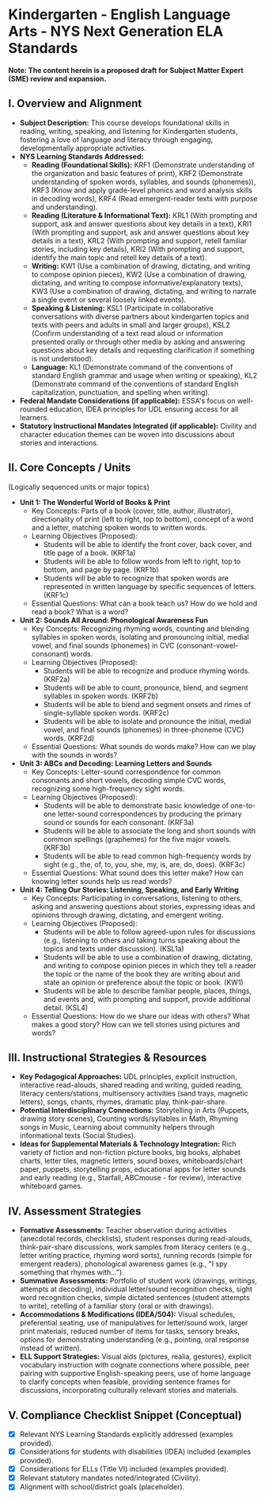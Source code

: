 # Kindergarten - English Language Arts - NYS Next Generation ELA Standards
**Note: The content herein is a proposed draft for Subject Matter Expert (SME) review and expansion.**

## I. Overview and Alignment
*   **Subject Description:** This course develops foundational skills in reading, writing, speaking, and listening for Kindergarten students, fostering a love of language and literacy through engaging, developmentally appropriate activities.
*   **NYS Learning Standards Addressed:**
    *   **Reading (Foundational Skills):** KRF1 (Demonstrate understanding of the organization and basic features of print), KRF2 (Demonstrate understanding of spoken words, syllables, and sounds (phonemes)), KRF3 (Know and apply grade-level phonics and word analysis skills in decoding words), KRF4 (Read emergent-reader texts with purpose and understanding).
    *   **Reading (Literature & Informational Text):** KRL1 (With prompting and support, ask and answer questions about key details in a text), KRI1 (With prompting and support, ask and answer questions about key details in a text), KRL2 (With prompting and support, retell familiar stories, including key details), KRI2 (With prompting and support, identify the main topic and retell key details of a text).
    *   **Writing:** KW1 (Use a combination of drawing, dictating, and writing to compose opinion pieces), KW2 (Use a combination of drawing, dictating, and writing to compose informative/explanatory texts), KW3 (Use a combination of drawing, dictating, and writing to narrate a single event or several loosely linked events).
    *   **Speaking & Listening:** KSL1 (Participate in collaborative conversations with diverse partners about kindergarten topics and texts with peers and adults in small and larger groups), KSL2 (Confirm understanding of a text read aloud or information presented orally or through other media by asking and answering questions about key details and requesting clarification if something is not understood).
    *   **Language:** KL1 (Demonstrate command of the conventions of standard English grammar and usage when writing or speaking), KL2 (Demonstrate command of the conventions of standard English capitalization, punctuation, and spelling when writing).
*   **Federal Mandate Considerations (if applicable):** ESSA's focus on well-rounded education, IDEA principles for UDL ensuring access for all learners.
*   **Statutory Instructional Mandates Integrated (if applicable):** Civility and character education themes can be woven into discussions about stories and interactions.

## II. Core Concepts / Units
(Logically sequenced units or major topics)
*   **Unit 1: The Wonderful World of Books & Print**
    *   Key Concepts: Parts of a book (cover, title, author, illustrator), directionality of print (left to right, top to bottom), concept of a word and a letter, matching spoken words to written words.
    *   Learning Objectives (Proposed):
        *   Students will be able to identify the front cover, back cover, and title page of a book. (KRF1a)
        *   Students will be able to follow words from left to right, top to bottom, and page by page. (KRF1b)
        *   Students will be able to recognize that spoken words are represented in written language by specific sequences of letters. (KRF1c)
    *   Essential Questions: What can a book teach us? How do we hold and read a book? What is a word?
*   **Unit 2: Sounds All Around: Phonological Awareness Fun**
    *   Key Concepts: Recognizing rhyming words, counting and blending syllables in spoken words, isolating and pronouncing initial, medial vowel, and final sounds (phonemes) in CVC (consonant-vowel-consonant) words.
    *   Learning Objectives (Proposed):
        *   Students will be able to recognize and produce rhyming words. (KRF2a)
        *   Students will be able to count, pronounce, blend, and segment syllables in spoken words. (KRF2b)
        *   Students will be able to blend and segment onsets and rimes of single-syllable spoken words. (KRF2c)
        *   Students will be able to isolate and pronounce the initial, medial vowel, and final sounds (phonemes) in three-phoneme (CVC) words. (KRF2d)
    *   Essential Questions: What sounds do words make? How can we play with the sounds in words?
*   **Unit 3: ABCs and Decoding: Learning Letters and Sounds**
    *   Key Concepts: Letter-sound correspondence for common consonants and short vowels, decoding simple CVC words, recognizing some high-frequency sight words.
    *   Learning Objectives (Proposed):
        *   Students will be able to demonstrate basic knowledge of one-to-one letter-sound correspondences by producing the primary sound or sounds for each consonant. (KRF3a)
        *   Students will be able to associate the long and short sounds with common spellings (graphemes) for the five major vowels. (KRF3b)
        *   Students will be able to read common high-frequency words by sight (e.g., the, of, to, you, she, my, is, are, do, does). (KRF3c)
    *   Essential Questions: What sound does this letter make? How can knowing letter sounds help us read words?
*   **Unit 4: Telling Our Stories: Listening, Speaking, and Early Writing**
    *   Key Concepts: Participating in conversations, listening to others, asking and answering questions about stories, expressing ideas and opinions through drawing, dictating, and emergent writing.
    *   Learning Objectives (Proposed):
        *   Students will be able to follow agreed-upon rules for discussions (e.g., listening to others and taking turns speaking about the topics and texts under discussion). (KSL1a)
        *   Students will be able to use a combination of drawing, dictating, and writing to compose opinion pieces in which they tell a reader the topic or the name of the book they are writing about and state an opinion or preference about the topic or book. (KW1)
        *   Students will be able to describe familiar people, places, things, and events and, with prompting and support, provide additional detail. (KSL4)
    *   Essential Questions: How do we share our ideas with others? What makes a good story? How can we tell stories using pictures and words?

## III. Instructional Strategies & Resources
*   **Key Pedagogical Approaches:** UDL principles, explicit instruction, interactive read-alouds, shared reading and writing, guided reading, literacy centers/stations, multisensory activities (sand trays, magnetic letters), songs, chants, rhymes, dramatic play, think-pair-share.
*   **Potential Interdisciplinary Connections:** Storytelling in Arts (Puppets, drawing story scenes), Counting words/syllables in Math, Rhyming songs in Music, Learning about community helpers through informational texts (Social Studies).
*   **Ideas for Supplemental Materials & Technology Integration:** Rich variety of fiction and non-fiction picture books, big books, alphabet charts, letter tiles, magnetic letters, sound boxes, whiteboards/chart paper, puppets, storytelling props, educational apps for letter sounds and early reading (e.g., Starfall, ABCmouse - for review), interactive whiteboard games.

## IV. Assessment Strategies
*   **Formative Assessments:** Teacher observation during activities (anecdotal records, checklists), student responses during read-alouds, think-pair-share discussions, work samples from literacy centers (e.g., letter writing practice, rhyming word sorts), running records (simple for emergent readers), phonological awareness games (e.g., "I spy something that rhymes with...").
*   **Summative Assessments:** Portfolio of student work (drawings, writings, attempts at decoding), individual letter/sound recognition checks, sight word recognition checks, simple dictated sentences (student attempts to write), retelling of a familiar story (oral or with drawings).
*   **Accommodations & Modifications (IDEA/504):** Visual schedules, preferential seating, use of manipulatives for letter/sound work, larger print materials, reduced number of items for tasks, sensory breaks, options for demonstrating understanding (e.g., pointing, oral response instead of written).
*   **ELL Support Strategies:** Visual aids (pictures, realia, gestures), explicit vocabulary instruction with cognate connections where possible, peer pairing with supportive English-speaking peers, use of home language to clarify concepts when feasible, providing sentence frames for discussions, incorporating culturally relevant stories and materials.

## V. Compliance Checklist Snippet (Conceptual)
*   [X] Relevant NYS Learning Standards explicitly addressed (examples provided).
*   [X] Considerations for students with disabilities (IDEA) included (examples provided).
*   [X] Considerations for ELLs (Title VI) included (examples provided).
*   [X] Relevant statutory mandates noted/integrated (Civility).
*   [X] Alignment with school/district goals (placeholder).
